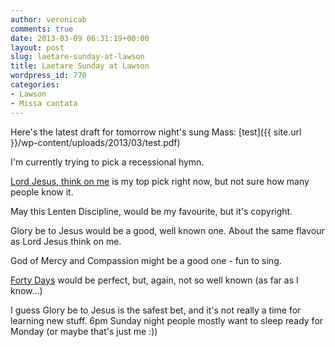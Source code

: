 ```yaml
---
author: veronicab
comments: true
date: 2013-03-09 06:31:19+00:00
layout: post
slug: laetare-sunday-at-lawson
title: Laetare Sunday at Lawson
wordpress_id: 770
categories:
- Lawson
- Missa cantata
---
```


Here's the latest draft for tomorrow night's sung Mass:
[test]({{ site.url }}/wp-content/uploads/2013/03/test.pdf)

I'm currently trying to pick a recessional hymn.

[Lord Jesus, think on me](http://cyberhymnal.org/htm/l/o/lojthink.htm) is my top pick right now, but not sure how many people know it.

May this Lenten Discipline, would be my favourite, but it's copyright.

Glory be to Jesus would be a good, well known one. About the same flavour as Lord Jesus think on me.

God of Mercy and Compassion might be a good one - fun to sing.

[Forty Days](http://nethymnal.org/htm/f/o/fortyday.htm) would be perfect, but, again, not so well known (as far as I know...)

I guess Glory be to Jesus is the safest bet, and it's not really a time for learning new stuff.  6pm Sunday night people mostly want to sleep ready for Monday (or maybe that's just  me :))
